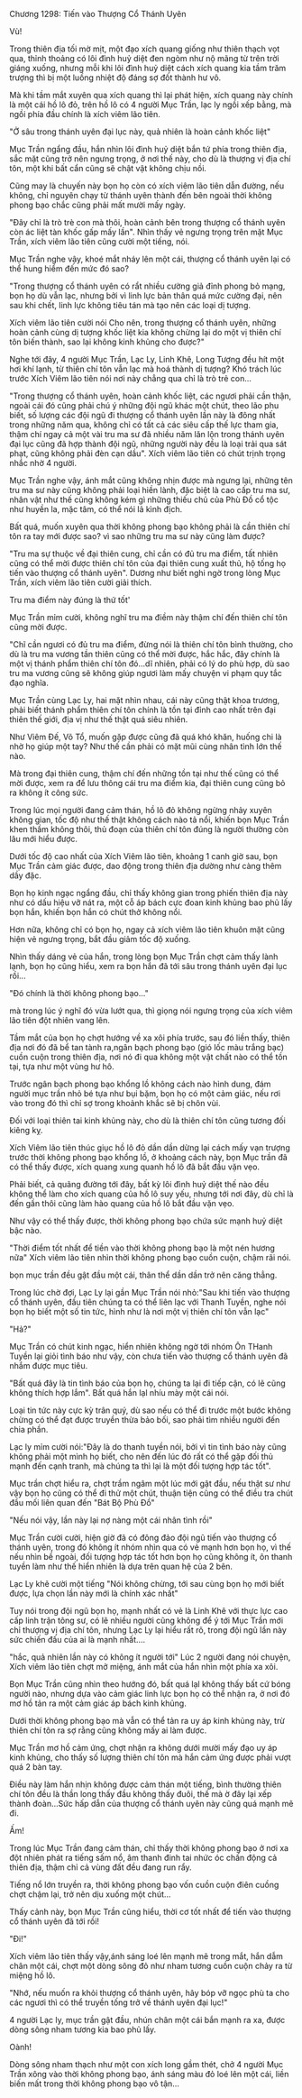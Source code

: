 




Chương 1298: Tiến vào Thượng Cổ Thánh Uyên


Vù!

Trong thiên địa tối mờ mịt, một đạo xích quang giống như thiên thạch vọt qua, thỉnh thoảng có lôi đình huỷ diệt đen ngòm như nộ mãng từ trên trời giáng xuống, nhưng mỗi khi lôi đình huỷ diệt cách xích quang kia tầm trăm trượng thì bị một luồng nhiệt độ đáng sợ đốt thành hư vô.

Mà khi tầm mắt xuyên qua xích quang thì lại phát hiện, xích quang này chính là một cái hồ lô đỏ, trên hồ lô có 4 người Mục Trần, lạc ly ngồi xếp bằng, mà ngồi phía đầu chính là xích viêm lão tiên.

"Ở sâu trong thánh uyên đại lục này, quả nhiên là hoàn cảnh khốc liệt"

Mục Trần ngẩng đầu, hắn nhìn lôi đình huỷ diệt bắn tứ phía trong thiên địa, sắc mặt cũng trở nên ngưng trọng, ở nơi thế này, cho dù là thượng vị địa chí tôn, một khi bất cẩn cũng sẽ chật vật không chịu nồi.

Cũng may là chuyến này bọn họ còn có xích viêm lão tiên dẫn đường, nếu không, chỉ nguyên chạy từ thánh uyên thành đến bên ngoài thời không phong bạo chắc cũng phải mất mười mấy ngày.

"Đây chỉ là trò trè con mà thôi, hoàn cảnh bên trong thượng cổ thánh uyên còn ác liệt tàn khốc gấp mấy lần". Nhìn thấy vẻ ngưng trọng trên mặt Mục Trần, xích viêm lão tiên cũng cười một tiếng, nói.

Mục Trần nghe vậy, khoé mắt nháy lên một cái, thượng cổ thánh uyên lại có thể hung hiểm đến mức đó sao?

"Trong thượng cổ thánh uyên có rẩt nhiều cường giả đỉnh phong bỏ mạng, bọn họ dù vẫn lạc, nhưng bởi vì linh lực bản thân quá mức cường đại, nên sau khi chết, linh lực không tiêu tán mà tạo nên các loại dị tượng.

Xích viêm lão tiên cười nói Cho nên, trong thượng cổ thánh uyên, những hoàn cảnh cùng dị tượng khốc liệt kia không chừng lại do một vị thiên chí tôn biến thành, sao lại không kinh khủng cho được?"

Nghe tới đây, 4 người Mục Trần, Lạc Ly, Linh Khê, Long Tượng đều hít một hơi khí lạnh, từ thiên chí tôn vẫn lạc mà hoá thành dị tượng? Khó trách lúc trước Xích Viêm lão tiên nói nơi này chẳng qua chỉ là trò trẻ con...

"Trong thượng cổ thánh uyên, hoàn cảnh khốc liệt, các ngươi phải cần thận, ngoài cái đó cũng phải chú ý những đội ngũ khác một chút, theo lão phu biết, số lượng các đội ngũ đi thượng cổ thánh uyên lần này là đông nhất trong những năm qua, không chỉ có tất cả các siêu cấp thế lực tham gia, thậm chí ngay cả một vài tru ma sư đã nhiều năm lăn lộn trong thánh uyên đại lục cũng đã hợp thành đội ngũ, những người này đều là loại trải qua sát phạt, cũng không phải đèn cạn dầu". Xích viêm lão tiên có chút trịnh trọng nhắc nhờ 4 người.

Mục Trần nghe vậy, ánh mắt cũng không nhịn được mà ngưng lại, những tên tru ma sư này cũng không phải loại hiền lành, đặc biệt là cao cấp tru ma sư, nhân vật như thế cũng không kém gì những thiếu chủ của Phù Đồ cổ tộc như huyền la, mặc tâm, có thể nói lả kình địch.

Bất quá, muốn xuyên qua thời không phong bạo không phải là cần thiên chí tôn ra tay mới được sao? vì sao những tru ma sư này cũng làm được?

"Tru ma sự thuộc về đại thiên cung, chỉ cần có đủ tru ma điểm, tất nhiên cũng có thể mời được thiên chí tôn của đại thiên cung xuất thủ, hộ tống họ tiến vào thượng cổ thánh uyên". Dương như biết nghi ngờ trong lòng Mục Trần, xích viêm lão tiên cười giải thích.

Tru ma điểm này đúng là thứ tốt'

Mục Trần mỉm cười, không nghĩ tru ma điềm này thậm chí đến thiên chí tôn cũng mời được.

"Chĩ cần ngươi có đủ tru ma điểm, đừng nói là thiên chí tôn bình thường, cho dù là tru ma vương tần thiên cũng có thể mời được, hắc hắc, đây chính là một vị thánh phẩm thiên chí tôn đó...dĩ nhiên, phải có lý do phù hợp, dù sao tru ma vương cũng sẽ không giúp ngươi làm mấy chuyện vi phạm quy tắc đạo nghĩa.

Mục Trần cùng Lạc Ly, hai mặt nhìn nhau, cái này cũng thật khoa trương, phải biết thánh phẩm thiên chí tôn chính là tồn tại đỉnh cao nhất trên đại thiên thế giới, địa vị như thế thật quá siêu nhiên.

Như Viêm Đế, Võ Tổ, muốn gặp được cũng đã quá khó khăn, huống chi là nhờ họ giúp một tay? Như thế cần phải có mặt mũi cùng nhân tình lớn thế nào.

Mà trong đại thiên cung, thậm chí đến những tồn tại như thế cũng có thể mời được, xem ra để lưu thông cái tru ma điểm kia, đại thiên cung cũng bỏ ra không ít công sức.

Trong lúc mọi người đang cảm thán, hồ lô đỏ không ngừng nhảy xuyên không gian, tốc độ như thế thật không cách nào tả nổi, khiến bọn Mục Trần khen thầm không thôi, thủ đoạn của thiên chí tôn đúng là người thường còn lâu mới hiểu được.

Dưới tốc độ cao nhất của Xích Viêm lão tiên, khoảng 1 canh giờ sau, bọn Mục Trần cảm giác được, dao động trong thiên địa dường như càng thêm dầy đặc.

Bọn họ kinh ngạc ngẩng đầu, chỉ thấy không gian trong phiến thiên địa này như có dấu hiệu vỡ nát ra, một cỗ áp bách cực đoan kinh khủng bao phủ lấy bọn hắn, khiến bọn hắn có chút thở không nổi.

Hơn nữa, không chỉ có bọn họ, ngay cả xích viêm lão tiên khuôn mặt cũng hiện vẻ ngưng trọng, bắt đầu giảm tốc độ xuống.

Nhìn thấy dáng vẻ của hắn, trong lòng bọn Mục Trần chợt cảm thấy lành lạnh, bọn họ cũng hiểu, xem ra bọn hắn đã tới sâu trong thánh uyên đại lục rồi...

"Đó chính là thời không phong bạo..."

mà trong lúc ý nghĩ đó vừa lướt qua, thì giọng nói ngưng trọng của xích viêm lão tiên đột nhiên vang lên.

Tầm mắt của bọn họ chợt hướng về xa xôi phía trước, sau đó liền thấy, thiên địa nơi đó đã bể tan tành ra,ngân bạch phong bạo (gió lốc màu trắng bạc) cuồn cuộn trong thiên địa, nơi nó đi qua không một vật chất nào có thể tồn tại, tựa như một vùng hư hô.

Trước ngân bạch phong bạo khổng lồ không cách nào hình dung, đám người mục trần nhỏ bé tựa như bụi bặm, bọn họ có một cảm giác, nếu rơi vào trong đó thì chỉ sợ trong khoảnh khắc sẽ bị chôn vùi.

Đối với loại thiên tai kinh khủng này, cho dù là thiên chí tôn cũng tương đối kiêng kỵ.

Xích Viêm lão tiên thúc giục hồ lô đỏ dần dần dừng lại cách mấy vạn trượng trước thời không phong bạo khổng lồ, ở khoảng cách này, bọn Mục trần đã có thể thấy được, xích quang xung quanh hồ lô đã bắt đầu vặn vẹo.

Phải biết, cả quãng đường tới đây, bất kỳ lôi đình huỷ diệt thế nào đều không thể làm cho xích quang của hồ lô suy yếu, nhưng tới nơi đây, dù chỉ là đến gần thôi cũng làm hào quang của hồ lô bắt đầu vặn vẹo.

Như vậy có thể thấy được, thời không phong bạo chứa sức mạnh huỷ diệt bậc nào.

"Thời điểm tốt nhất để tiền vào thời không phong bạo là một nén hương nữa" Xích viêm lão tiên nhìn thời không phong bạo cuồn cuộn, chậm rãi nói.

bọn mục trần đều gật đầu một cái, thân thể dần dần trở nên căng thẳng.

Trong lúc chờ đợi, Lạc Ly lại gần Mục Trần nói nhỏ:"Sau khi tiến vào thượng cổ thánh uyên, đầu tiên chúng ta có thể liên lạc với Thanh Tuyền, nghe nói bọn họ biết một số tin tức, hình như là nơi một vị thiên chí tôn vẫn lạc"

"Hả?"

Mục Trần có chút kinh ngạc, hiển nhiên không ngờ tới nhóm Ôn THanh Tuyền lại giỏi tình báo như vậy, còn chưa tiến vào thượng cổ thánh uyên đã nhắm được mục tiêu.

"Bất quá đây là tin tình báo của bọn họ, chúng ta lại đi tiếp cận, có lẽ cũng không thích hợp lắm". Bất quá hắn lạl nhíu mày một cái nói.

Loại tin tức này cực kỳ trân quý, dù sao nếu có thể đi trước một bước không chừng có thể đạt được truyền thừa bảo bối, sao phải tìm nhiều người đến chia phần.

Lạc ly mỉm cười nói:"Đây là do thanh tuyền nói, bởi vì tin tình báo này cũng không phải một mình họ biết, cho nên đến lúc đó rất có thể gặp đối thủ mạnh đến cạnh tranh, mà chúng ta thì lại là một đối tượng hợp tác tốt".

Mục trần chợt hiểu ra, chợt trầm ngâm một lúc mới gật đầu, nếu thật sư như vậy bọn họ cũng có thể đi thử một chút, thuận tiện cũng có thể điều tra chút đầu mối liên quan đến "Bát Bộ Phù Đồ"

"Nếu nói vậy, lần này lại nợ nàng một cái nhân tình rồi"

Mục Trần cười cười, hiện giờ đã có đông đảo đội ngũ tiến vào thượng cổ thánh uyên, trong đó không ít nhóm nhìn qua có vẻ mạnh hơn bọn họ, vì thế nếu nhìn bề ngoài, đối tượng hợp tác tốt hơn bọn họ cũng không ít, ôn thanh tuyền làm như thế hiển nhiên là dựa trên quan hệ của 2 bên.

Lạc Ly khẽ cười một tiếng "Nói không chừng, tới sau cùng bọn họ mới biết được, lựa chọn lần này mới là chính xác nhất"

Tuy nói trong đội ngũ bọn họ, mạnh nhất có vẻ là Linh Khê với thực lực cao cấp linh trận tông sư, có lẽ nhiều người cũng không để ý tới Mục Trần mới chỉ thượng vị địa chí tôn, nhưng Lạc Ly lại hiểu rất rõ, trong đội ngũ lần này sức chiến đấu của ai là mạnh nhất....

"hắc, quả nhiên lần này có không ít người tới" Lúc 2 người đang nói chuyện, Xích viêm lão tiên chợt mở miệng, ánh mắt của hắn nhìn một phía xa xôi.

Bọn Mục Trần cũng nhìn theo hướng đó, bất quá lạl không thấy bất cứ bóng người nào, nhưng dựa vào cảm giác linh lực bọn họ có thể nhận ra, ở nơi đó mơ hồ tản ra một cảm giác áp bách kinh khủng.

Dưới thời không phong bạo mà vẫn có thể tản ra uy áp kinh khủng này, trừ thiên chí tôn ra sợ rằng cũng không mấy ai làm được.

Mục Trần mơ hồ cảm ứng, chợt nhận ra không dưới mười mấy đạo uy áp kinh khủng, cho thấy số lượng thiên chí tôn mà hắn cảm ứng được phải vượt quá 2 bàn tay.

Điều này làm hắn nhịn không được cảm thán một tiếng, bình thường thiên chí tôn đều là thần long thấy đầu không thấy đuôi, thế mà ờ đây lại xếp thành đoàn...Sức hấp dẫn của thượng cổ thánh uyên này cũng quá mạnh mẽ đi.

Ấm!

Trong lúc Mục Trần đang cảm thán, chỉ thấy thời không phong bạo ở nơi xa đột nhiên phát ra tiếng sấm nổ, âm thanh đinh tai nhức óc chấn động cả thiên địa, thậm chỉ cả vùng đất đều đang run rẩy.

Tiếng nổ lớn truyền ra, thời không phong bạo vốn cuồn cuộn điên cuồng chợt chậm lại, trở nên dịu xuống một chút...

Thấy cảnh này, bọn Mục Trần cũng hiểu, thời cơ tốt nhất để tiến vào thượng cổ thánh uyên đã tới rồi!

"Đi!"

Xích viêm lão tiên thấy vậy,ánh sáng loé lên mạnh mẽ trong mắt, hắn dẫm chân một cái, chợt một dòng sông đỏ như nham tương cuồn cuộn chảy ra từ miệng hồ lô.

"Nhớ, nếu muốn ra khỏi thượng cổ thánh uyên, hãy bóp vỡ ngọc phù ta cho các ngươi thì có thể truyền tống trở về thánh uyên đại lục!"

4 người Lạc ly, mục trần gật đầu, nhún chân một cái bắn mạnh ra xa, được dòng sông nham tương kia bao phủ lấy.

Oành!

Dòng sông nham thạch như một con xích long gầm thét, chở 4 người Mục Trần xông vào thời không phong bạo, ánh sáng màu đỏ loé lên một cái, liền biến mất trong thời không phong bạo vô tận...




